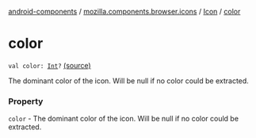 [android-components](../../index.md) / [mozilla.components.browser.icons](../index.md) / [Icon](index.md) / [color](./color.md)

# color

`val color: `[`Int`](https://kotlinlang.org/api/latest/jvm/stdlib/kotlin/-int/index.html)`?` [(source)](https://github.com/mozilla-mobile/android-components/blob/master/components/browser/icons/src/main/java/mozilla/components/browser/icons/Icon.kt#L18)

The dominant color of the icon. Will be null if no color could be extracted.

### Property

`color` - The dominant color of the icon. Will be null if no color could be extracted.